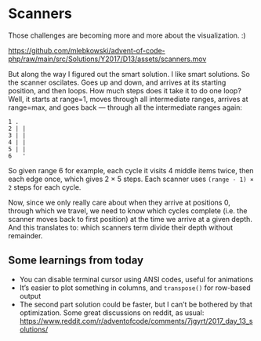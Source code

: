 # Scanners

Those challenges are becoming more and more about the visualization. :)

https://github.com/mlebkowski/advent-of-code-php/raw/main/src/Solutions/Y2017/D13/assets/scanners.mov

But along the way I figured out the smart solution. I like smart solutions.
So the scanner oscilates. Goes up and down, and arrives at its starting position,
and then loops. How much steps does it take it to do one loop? Well, it starts
at range=1, moves through all intermediate ranges, arrives at range=max, and goes
back — through all the intermediate ranges again:

```
1 . 
2 | |
3 | |
4 | |
5 | |
6   '
```

So given range 6 for example, each cycle it visits 4 middle items twice, then each edge
once, which gives 2 × 5 steps. Each scanner uses `(range - 1) × 2` steps for each cycle.

Now, since we only really care about when they arrive at positions 0, through which we
travel, we need to know which cycles complete (i.e. the scanner moves back to first position)
at the time we arrive at a given depth. And this translates to: which scanners term divide
their depth without remainder.

## Some learnings from today

* You can disable terminal cursor using ANSI codes, useful for animations
* It’s easier to plot something in columns, and `transpose()` for row-based output
* The second part solution could be faster, but I can’t be bothered by that optimization.
  Some great discussions on reddit, as
  usual: https://www.reddit.com/r/adventofcode/comments/7jgyrt/2017_day_13_solutions/